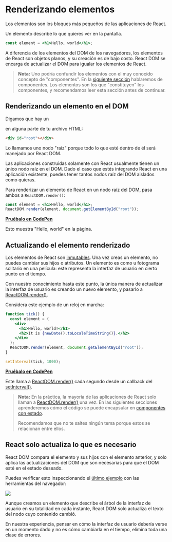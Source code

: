 # Renderizando elementos

Los elementos son los bloques más pequeños de las aplicaciones de React.

Un elemento describe lo que quieres ver en la pantalla.

```jsx
const element = <h1>Hello, world</h1>;
```

A diferencia de los elementos del DOM de los navegadores, los elementos de React son objetos planos, y su creación es de bajo costo. React DOM se encarga de actualizar el DOM para igualar los elementos de React.

> **Nota:**
> Uno podría confundir los elementos con el muy conocido concepto de "componentes". En la [siguiente sección]() hablaremos de componentes. Los elementos son los que "constituyen" los componentes, y recomendamos leer esta sección antes de continuar.

## Renderizando un elemento en el DOM

Digamos que hay un <div> en alguna parte de tu archivo HTML:

```HTML
<div id="root"></div>
```

Lo llamamos uno nodo "raíz" porque todo lo que esté dentro de él será manejado por React DOM.

Las aplicaciones construidas solamente con React usualmente tienen un único nodo raíz en el DOM. Dado el caso que estés integrando React en una aplicación existente, puedes tener tantos nodos raíz del DOM aislados como quieras.

Para renderizar un elemento de React en un nodo raíz del DOM, pasa ambos a `ReactDOM.render()`:

```jsx
const element = <h1>Hello, world</h1>;
ReactDOM.render(element, document.getElementById("root"));
```

[**Pruébalo en CodePen**](https://es.reactjs.org/redirect-to-codepen/rendering-elements/render-an-element)

Esto muestra "Hello, world" en la página.

## Actualizando el elemento renderizado

Los elementos de React son [inmutables](https://es.wikipedia.org/wiki/Objeto_inmutable). Una vez creas un elemento, no puedes cambiar sus hijos o atributos. Un elemento es como u fotograma solitario en una película: este representa la interfaz de usuario en cierto punto en el tiempo.

Con nuestro conocimiento hasta este punto, la única manera de actualizar la interfaz de usuario es creando un nuevo elemento, y pasarlo a [ReactDOM.render()](https://es.reactjs.org/docs/react-dom.html#render).

Considera este ejemplo de un reloj en marcha:

```jsx
function tick() {
  const element = (
    <div>
      <h1>Hello, world!</h1>
      <h2>It is {newDate().toLocaleTimeString()}.</h2>
    </div>
  );
  ReactDOM.render(element, document.getElementById("root"));
}

setInterval(tick, 1000);
```
[**Pruébalo en CodePen**](https://es.reactjs.org/redirect-to-codepen/rendering-elements/update-rendered-element)

Este llama a [ReactDOM.render()](https://es.reactjs.org/docs/react-dom.html#render) cada segundo desde un callback del [setInterval()](https://developer.mozilla.org/en-US/docs/Web/API/WindowTimers/setInterval).

> **Nota:**
> En la práctica, la mayoría de las aplicaciones de React solo llaman a [ReactDOM.render()](https://es.reactjs.org/docs/react-dom.html#render) una vez. En las siguientes secciones aprenderemos cómo el código se puede encapsular en [componentes con estado](https://es.reactjs.org/docs/state-and-lifecycle.html).
>
> Recomendamos que no te saltes ningún tema porque estos se relacionan entre ellos.

## React solo actualiza lo que es necesario

React DOM compara el elemento y sus hijos con el elemento anterior, y solo aplica las actualizaciones del DOM que son necesarias para que el DOM esté en el estado deseado.

Puedes verificar esto inspeccionando el [último ejemplo](https://es.reactjs.org/redirect-to-codepen/rendering-elements/update-rendered-element) con las herramientas del navegador:

![](https://es.reactjs.org/c158617ed7cc0eac8f58330e49e48224/granular-dom-updates.gif)

Aunque creamos un elemento que describe el árbol de la interfaz de usuario en su totalidad en cada instante, React DOM solo actualiza el texto del nodo cuyo contenido cambió.

En nuestra experiencia, pensar en cómo la interfaz de usuario debería verse en un momento dado y no es cómo cambiarla en el tiempo, elimina toda una clase de errores.
